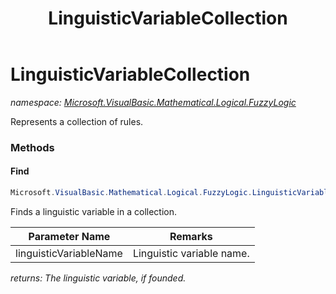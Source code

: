 ﻿---
title: LinguisticVariableCollection
---

# LinguisticVariableCollection
_namespace: [Microsoft.VisualBasic.Mathematical.Logical.FuzzyLogic](N-Microsoft.VisualBasic.Mathematical.Logical.FuzzyLogic.html)_

Represents a collection of rules.



### Methods

#### Find
```csharp
Microsoft.VisualBasic.Mathematical.Logical.FuzzyLogic.LinguisticVariableCollection.Find(System.String)
```
Finds a linguistic variable in a collection.

|Parameter Name|Remarks|
|--------------|-------|
|linguisticVariableName|Linguistic variable name.|

_returns: The linguistic variable, if founded._



